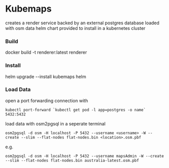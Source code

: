 # Kubemaps
creates a render service backed by an external postgres database loaded with osm data
helm chart provided to install in a kubernetes cluster

### Build
docker build -t renderer:latest renderer

### Install
helm upgrade --install kubemaps helm

### Load Data
open a port forwarding connection with 
```
kubectl port-forward `kubectl get pod -l app=postgres -o name` 5432:5432
```
load data with osm2pgsql in a seperate terminal
```
osm2pgsql -d osm -H localhost -P 5432 --username <username> -W --create --slim --flat-nodes flat-nodes.bin <location>.osm.pbf
```
e.g.
```
osm2pgsql -d osm -H localhost -P 5432 --username mapsAdmin -W --create --slim --flat-nodes flat-nodes.bin australia-latest.osm.pbf
```